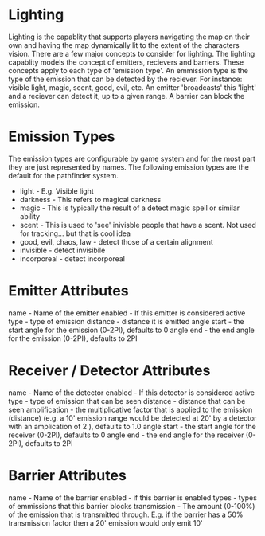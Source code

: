 # Lighting

Lighting is the capablity that supports players navigating the map on their own and having the map dynamically lit to the extent of the characters vision. There are a few major concepts to consider for lighting. The lighting capablity models the concept of emitters, recievers and barriers. These concepts apply to each type of 'emission type'. An emmission type is the type of the emission that can be detected by the reciever. For instance: visible light, magic, scent, good, evil, etc. An emitter 'broadcasts' this 'light' and a reciever can detect it, up to a given range. A barrier can block the emission.

# Emission Types
The emission types are configurable by game system and for the most part they are just represented by names. The following emission types are the default for the pathfinder system. 
- light - E.g. Visible light
- darkness - This refers to magical darkness
- magic - This is typically the result of a detect magic spell or similar ability
- scent - This is used to 'see' inivisble people that have a scent. Not used for tracking... but that is cool idea
- good, evil, chaos, law - detect those of a certain alignment
- invisible - detect invisibile
- incorporeal - detect incorporeal

# Emitter Attributes
name - Name of the emitter
enabled - If this emitter is considered active
type - type of emission
distance - distance it is emitted
angle start - the start angle for the emission (0-2PI), defaults to 0
angle end - the end angle for the emission (0-2PI), defaults to 2PI

# Receiver / Detector Attributes
name - Name of the detector
enabled - If this detector is considered active
type - type of emission that can be seen
distance - distance that can be seen
amplification - the multiplicative factor that is applied to the emission (distance) (e.g. a 10' emission range would be detected at 20' by a detector with an amplication of 2 ), defaults to 1.0
angle start - the start angle for the receiver (0-2PI), defaults to 0
angle end - the end angle for the receiver (0-2PI), defaults to 2PI

# Barrier Attributes
name - Name of the barrier
enabled - if this barrier is enabled
types - types of emmissions that this barrier blocks
transmission - The amount (0-100%) of the emission that is transmitted through. E.g. if the barrier has a 50% transmission factor then a 20' emission would only emit 10'
